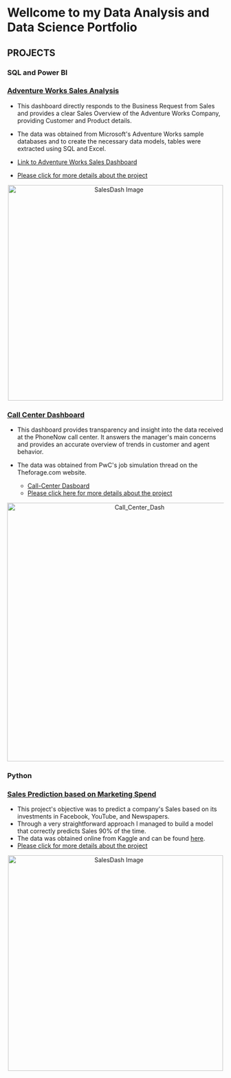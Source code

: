 # Wellcome to my Data Analysis and Data Science Portfolio

## PROJECTS

### SQL and Power BI

### [Adventure Works Sales Analysis](https://github.com/Icaro92/PBI_AW/tree/main)

* This dashboard directly responds to the Business Request from Sales and provides a clear Sales Overview of the Adventure Works Company, providing Customer and Product details.
* The data was obtained from Microsoft's  Adventure Works sample databases and to create the necessary data models, tables were extracted using SQL and Excel.


* [Link to Adventure Works Sales Dashboard](https://app.powerbi.com/view?r=eyJrIjoiMmNjMjExNTMtNDE0Zi00MTFiLWJjYjktYTkyZmY2YmRhYTU5IiwidCI6IjAyODQyZDljLWVhNTAtNGVkNy1iMWY1LWI2MDIwOGIwM2YzNyJ9)
* [Please click for more details about the project](https://github.com/Icaro92/PBI_AW/tree/main)

<p align = "center">
  <img src="https://github.com/Icaro92/PBI_AW/assets/58118599/906d8918-bd3f-4cae-9666-69acdecb8c6c" width="500" alt="SalesDash Image">

### [Call Center Dashboard](https://github.com/Icaro92/PBI_Call_Center_PWC/tree/main)
* This dashboard provides transparency and insight into the data received at the PhoneNow call center. It answers the manager's main concerns and provides an accurate overview of trends in customer and agent behavior.
* The data was obtained from PwC's job simulation thread on the Theforage.com website.

  * [Call-Center Dasboard](https://app.powerbi.com/view?r=eyJrIjoiMjU3ZTA1ZDItOWFkYS00ZjkzLThjNmQtNzkzNWY2Y2I3OGE4IiwidCI6IjAyODQyZDljLWVhNTAtNGVkNy1iMWY1LWI2MDIwOGIwM2YzNyJ9)
  * [Please click here for more details about the project](https://github.com/Icaro92/PBI_Call_Center_PWC/tree/main)
    
<p align = "center">
  <img src="https://github.com/Icaro92/PBI_AW/assets/58118599/59538c9b-fa24-4a14-8be9-6b389ed1dd13" width="600" alt="Call_Center_Dash">

### Python

### [Sales Prediction based on Marketing Spend](https://github.com/Icaro92/MMxM)

* This project's objective was to predict a company's Sales based on its investments in Facebook, YouTube, and Newspapers.
* Through a very straightforward approach I managed to build a model that correctly predicts Sales 90% of the time.
* The data was obtained online from Kaggle and can be found [here](https://www.kaggle.com/datasets/muyiwawilliams/advertising-dataset/data).
* [Please click for more details about the project](https://github.com/Icaro92/MMxM)

<p align = "center">
    <img src="https://github.com/Icaro92/MMxM/assets/58118599/bf319d01-4039-4e87-af34-f4f330ac9173" width="500" alt="SalesDash Image">
